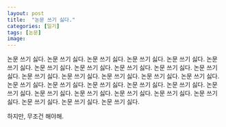 ```yaml
---
layout: post
title:  "논문 쓰기 싫다."
categories: [일기]
tags: [논문]
image: 
---
```


논문 쓰기 싫다. 논문 쓰기 싫다. 논문 쓰기 싫다. 논문 쓰기 싫다. 논문 쓰기 싫다. 논문 쓰기 싫다. 논문 쓰기 싫다. 논문 쓰기 싫다. 논문 쓰기 싫다. 논문 쓰기 싫다.
논문 쓰기 싫다. 논문 쓰기 싫다. 논문 쓰기 싫다. 논문 쓰기 싫다. 논문 쓰기 싫다. 논문 쓰기 싫다. 논문 쓰기 싫다. 논문 쓰기 싫다. 논문 쓰기 싫다. 논문 쓰기 싫다.
논문 쓰기 싫다. 논문 쓰기 싫다. 논문 쓰기 싫다. 논문 쓰기 싫다. 논문 쓰기 싫다. 논문 쓰기 싫다. 논문 쓰기 싫다. 논문 쓰기 싫다. 논문 쓰기 싫다. 논문 쓰기 싫다.

하지만, 무조건 해야해.
